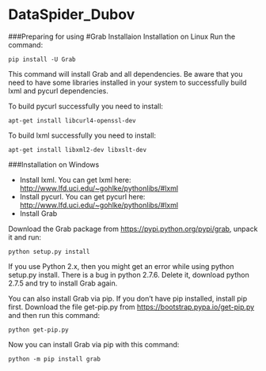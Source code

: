 # DataSpider_Dubov
###Preparing for using
#Grab Installaion
Installation on Linux
Run the command:

```
pip install -U Grab
```

This command will install Grab and all dependencies. Be aware that you need to have some libraries installed in your system to successfully build lxml and pycurl dependencies.

To build pycurl successfully you need to install:

```
apt-get install libcurl4-openssl-dev
```

To build lxml successfully you need to install:

```
apt-get install libxml2-dev libxslt-dev
```

###Installation on Windows
* Install lxml. You can get lxml here: http://www.lfd.uci.edu/~gohlke/pythonlibs/#lxml
* Install pycurl. You can get pycurl here: http://www.lfd.uci.edu/~gohlke/pythonlibs/#lxml
* Install Grab

Download the Grab package from https://pypi.python.org/pypi/grab, unpack it and run:

```
python setup.py install
```

If you use Python 2.x, then you might get an error while using python setup.py install. There is a bug in python 2.7.6. Delete it, download python 2.7.5 and try to install Grab again.

You can also install Grab via pip. If you don’t have pip installed, install pip first. Download the file get-pip.py from https://bootstrap.pypa.io/get-pip.py and then run this command:

```
python get-pip.py
```

Now you can install Grab via pip with this command:

```
python -m pip install grab
```

